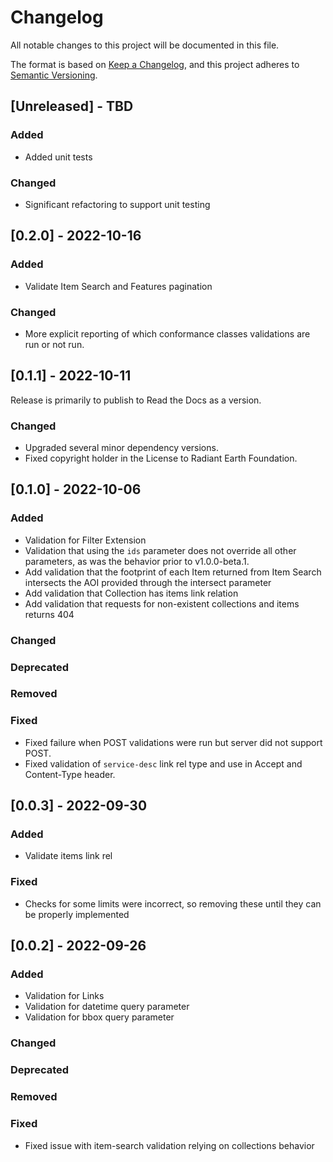 # Changelog

All notable changes to this project will be documented in this file.

The format is based on [Keep a Changelog](https://keepachangelog.com/en/1.0.0/),
and this project adheres to [Semantic Versioning](https://semver.org/spec/v2.0.0.html).

## [Unreleased] - TBD

### Added

- Added unit tests

### Changed

- Significant refactoring to support unit testing

## [0.2.0] - 2022-10-16

### Added

- Validate Item Search and Features pagination

### Changed

- More explicit reporting of which conformance classes validations are run or not run.

## [0.1.1] - 2022-10-11

Release is primarily to publish to Read the Docs as a version.

### Changed

- Upgraded several minor dependency versions.
- Fixed copyright holder in the License to Radiant Earth Foundation.

## [0.1.0] - 2022-10-06

### Added

- Validation for Filter Extension
- Validation that using the `ids` parameter does not override all other parameters, as was the behavior
  prior to v1.0.0-beta.1.
- Add validation that the footprint of each Item returned from Item Search intersects the AOI provided
  through the intersect parameter
- Add validation that Collection has items link relation
- Add validation that requests for non-existent collections and items returns 404

### Changed

### Deprecated

### Removed

### Fixed

- Fixed failure when POST validations were run but server did not support POST.
- Fixed validation of `service-desc` link rel type and use in Accept and Content-Type header.

## [0.0.3] - 2022-09-30

### Added

- Validate items link rel

### Fixed

- Checks for some limits were incorrect, so removing these until they can be properly implemented

## [0.0.2] - 2022-09-26

### Added

- Validation for Links
- Validation for datetime query parameter
- Validation for bbox query parameter

### Changed

### Deprecated

### Removed

### Fixed

- Fixed issue with item-search validation relying on collections behavior
